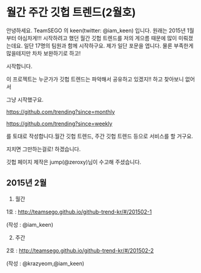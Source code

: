 # 월간 주간 깃헙 트렌드(2월호)

안녕하세요. TeamSEGO 의 keen(twitter: @iam_keen) 입니다.  원래는 2015년 1월부터 야심차게!!! 시작하려고 했던 월간 깃헙 트렌드를 저의 게으름 때문에 많이 미뤄졌는데요. 일단 17명의 팀원과 함께 시작하구요. 제가 일단 포문을 엽니다. 물론 부족한게 많을테지만 차차 보완하기로 하고!

시작합니다.

이 프로젝트는 누군가가 깃헙 트렌드는 파악해서 공유하고 있겠지!! 하고 찾아보니 없어서

그냥 시작했구요.

https://github.com/trending?since=monthly

https://github.com/trending?since=weekly

를 토대로 작성합니다.월간 깃헙 트렌드, 주간 깃헙 트렌드 등으로 서비스를 할 거구요.

지치면 그만하는걸로! 하겠습니다.

깃헙 페이지 제작은 jump(@zeroxy)님이 수고해 주셨습니다.

## 2015년 2월

1. 월간

  1호 : http://teamsego.github.io/github-trend-kr/#/201502-1

  (작성 : @iam_keen)

2. 주간

  2호 : http://teamsego.github.io/github-trend-kr/#/201502-2

  (작성 : @krazyeom,@iam_keen)
